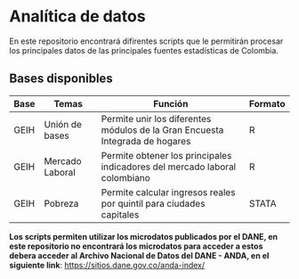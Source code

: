 # Analítica de datos

En este repositorio encontrará difirentes scripts que le permitirán procesar los principales datos de  las principales fuentes estadísticas de Colombia. 

## Bases disponibles 

Base | Temas | Función| Formato
------------ | -------------| ----------|--------|
GEIH| Unión de bases  |  Permite unir los diferentes módulos de la Gran Encuesta Integrada de hogares | R
GEIH|  Mercado Laboral | Permite obtener los principales indicadores del mercado laboral colombiano |  R
GEIH | Pobreza|  Permite  calcular ingresos  reales por quintíl para ciudades capitales | STATA


**Los  scripts permiten  utilizar los microdatos publicados por el DANE, en este repositorio no encontrará  los microdatos para acceder a estos debera acceder al Archivo Nacional de Datos del DANE - ANDA, en el siguiente link**: https://sitios.dane.gov.co/anda-index/
